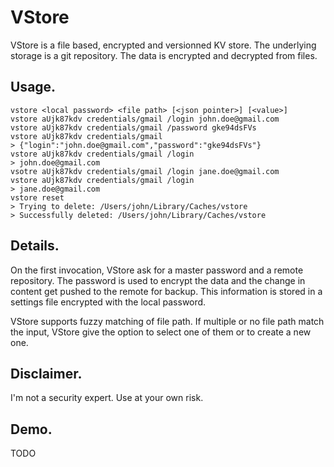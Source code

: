# VStore
VStore is a file based, encrypted and versionned KV store.
The underlying storage is a git repository. The data is encrypted and decrypted from files.

## Usage.
```
vstore <local password> <file path> [<json pointer>] [<value>]
vstore aUjk87kdv credentials/gmail /login john.doe@gmail.com
vstore aUjk87kdv credentials/gmail /password gke94dsFVs
vstore aUjk87kdv credentials/gmail 
> {"login":"john.doe@gmail.com","password":"gke94dsFVs"}
vstore aUjk87kdv credentials/gmail /login
> john.doe@gmail.com
vsotre aUjk87kdv credentials/gmail /login jane.doe@gmail.com
vstore aUjk87kdv credentials/gmail /login
> jane.doe@gmail.com
vstore reset
> Trying to delete: /Users/john/Library/Caches/vstore
> Successfully deleted: /Users/john/Library/Caches/vstore
```

## Details.
On the first invocation, VStore ask for a master password and a remote repository.  The password is used to encrypt the data and the change in content get pushed to the remote for backup. This information is stored in a settings file encrypted with the local password.

VStore supports fuzzy matching of file path. If multiple or no file path match the input, VStore give the option to select one of them or to create a new one.

## Disclaimer.
I'm not a security expert. Use at your own risk.

## Demo.
TODO

